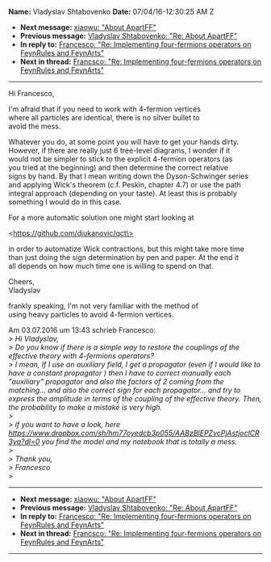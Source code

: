 **Name:** Vladyslav Shtabovenko
**Date:** 07/04/16-12:30:25 AM Z

  - **Next message:** [xiaowu: "About ApartFF"](1098.html)
  - **Previous message:** [Vladyslav Shtabovenko: "Re: About
    ApartFF"](1096.html)
  - **In reply to:** [Francesco: "Re: Implementing four-fermions
    operators on FeynRules and FeynArts"](1094.html)
  - **Next in thread:** [Francsco: "Re: Implementing four-fermions
    operators on FeynRules and FeynArts"](1100.html)

-----

Hi Francesco,  

I'm afraid that if you need to work with 4-fermion vertices  
where all particles are identical, there is no silver bullet to  
avoid the mess.  

Whatever you do, at some point you will have to get your hands dirty.  
However, if there are really just 6 tree-level diagrams, I wonder if
it  
would not be simpler to stick to the explicit 4-fermion operators (as  
you tried at the beginning) and then determine the correct relative  
signs by hand. By that I mean writing down the Dyson-Schwinger series  
and applying Wick's theorem (c.f. Peskin, chapter 4.7) or use the path  
integral approach (depending on your taste). At least this is probably  
something I would do in this case.  

For a more automatic solution one might start looking at  

\<https://github.com/djukanovic/qct\>  

in order to automatize Wick contractions, but this might take more
time  
than just doing the sign determination by pen and paper. At the end it  
all depends on how much time one is willing to spend on that.  

Cheers,  
Vladyslav  

frankly speaking, I'm not very familiar with the method of  
using heavy particles to avoid 4-fermion vertices.  

Am 03.07.2016 um 13:43 schrieb Francesco:  
*\> Hi Vladyslav,*  
*\> Do you know if there is a simple way to restore the couplings of the
effective theory with 4-fermions operators?*  
*\> I mean, If I use an auxiliary field, I get a propagator (even if I
would like to have a constant propagator ) then I have to correct
manually each "auxiliary" propagator and also the factors of 2 coming
from the matching… and also the correct sign for each propagator… and
try to express the amplitude in terms of the coupling of the effective
theory. Then, the probability to make a mistake is very high.*  
*\>*  
*\> if you want to have a look, here
https://www.dropbox.com/sh/hm77oyedcb3p055/AABzBlEPZvcPjAstjoclCR3ya?dl=0
you find the model and my notebook that is totally a mess.*  
*\>*  
*\> Thank you,*  
*\> Francesco*  
*\>*  

-----

  - **Next message:** [xiaowu: "About ApartFF"](1098.html)
  - **Previous message:** [Vladyslav Shtabovenko: "Re: About
    ApartFF"](1096.html)
  - **In reply to:** [Francesco: "Re: Implementing four-fermions
    operators on FeynRules and FeynArts"](1094.html)
  - **Next in thread:** [Francsco: "Re: Implementing four-fermions
    operators on FeynRules and FeynArts"](1100.html)

-----

